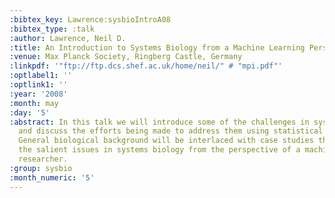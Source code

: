 ```yaml
---
:bibtex_key: Lawrence:sysbioIntroA08
:bibtex_type: :talk
:author: Lawrence, Neil D.
:title: An Introduction to Systems Biology from a Machine Learning Perspective
:venue: Max Planck Society, Ringberg Castle, Germany
:linkpdf: '"ftp://ftp.dcs.shef.ac.uk/home/neil/" # "mpi.pdf"'
:optlabel1: ''
:optlink1: ''
:year: '2008'
:month: may
:day: '5'
:abstract: In this talk we will introduce some of the challenges in systems biology
  and discuss the efforts being made to address them using statistical inference.
  General biological background will be interlaced with case studies that illustrate
  the salient issues in systems biology from the perspective of a machine learning
  researcher.
:group: sysbio
:month_numeric: '5'
---
```

